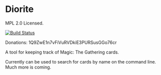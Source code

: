 Diorite
=======

MPL 2.0 Licensed.

[![Build Status](https://travis-ci.org/CasualSuperman/Diorite.png?branch=develop)](https://travis-ci.org/CasualSuperman/Diorite)

Donations: 1Q9ZwE1n7vFiVuRVDkiE3PURSusGGo76cr

A tool for keeping track of Magic: The Gathering cards.

Currently can be used to search for cards by name on the command line.  Much more is coming.
